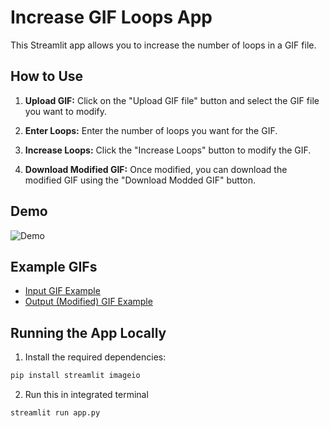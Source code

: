# Increase GIF Loops App

This Streamlit app allows you to increase the number of loops in a GIF file.

## How to Use

1. **Upload GIF:** Click on the "Upload GIF file" button and select the GIF file you want to modify.

2. **Enter Loops:** Enter the number of loops you want for the GIF.

3. **Increase Loops:** Click the "Increase Loops" button to modify the GIF.

4. **Download Modified GIF:** Once modified, you can download the modified GIF using the "Download Modded GIF" button.


## Demo

![Demo](demo.gif)

## Example GIFs

- [Input GIF Example](input.gif)
- [Output (Modified) GIF Example](output.gif)

## Running the App Locally

1. Install the required dependencies:

```bash
pip install streamlit imageio
```
2. Run this in integrated terminal

```bash
streamlit run app.py
```